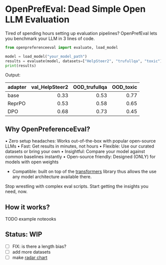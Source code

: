# OpenPrefEval: Dead Simple Open LLM Evaluation

Tired of spending hours setting up evaluation pipelines? OpenPrefEval lets you benchmark your LLM in 3 lines of code.

```python
from openpreferenceeval import evaluate, load_model

model = load_model("your_model_path")
results = evaluate(model, datasets=["HelpSteer2", "trufullqa", "toxic"])
print(results)
```

Output:

| adapter | val_HelpSteer2 | OOD_trufullqa | OOD_toxic |
| :------ | -------------: | ------------: | --------: |
| base    |           0.33 |          0.53 |      0.77 |
| ReprPO  |           0.53 |          0.58 |      0.65 |
| DPO     |           0.68 |          0.73 |      0.45 |

## Why OpenPreferenceEval?

• Zero setup headaches: Works out-of-the-box with popular open-source LLMs
• Fast: Get results in minutes, not hours
• Flexible: Use our curated datasets or bring your own
• Insightful: Compare your model against common baselines instantly
• Open-source friendly: Designed (ONLY) for models with open weights
* Compatible: built on top of the [transformers](https://github.com/huggingface/transformers) library thus allows the use any model architecture available there.

Stop wrestling with complex eval scripts. Start getting the insights you need, now.

## How it works?

TODO example noteooks

## Status: WIP

- [ ] FIX: is there a length bias?
- [ ] add more datasets
- [ ] make [radar chart](https://matplotlib.org/stable/gallery/specialty_plots/radar_chart.html)
